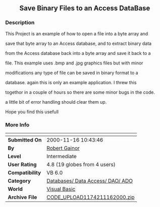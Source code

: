 ﻿<div align="center">

## Save Binary Files to an Access DataBase


</div>

### Description

This Project is an example of how to open a file into a byte array and

save that byte array to an Access database, and to extract binary data

from the Access database back into a byte array and save it back to a

file. This example uses .bmp and .jpg graphics files but with minor

modifications any type of file can be saved in binary format to a

database. again this is only an example application. I threw this

togethor in a couple of hours so there are some minor bugs in the code.

a little bit of error handling should clear them up.

Hope you find this usefull
 
### More Info
 


<span>             |<span>
---                |---
**Submitted On**   |2000-11-16 10:43:46
**By**             |[Robert Gainor](https://github.com/Planet-Source-Code/PSCIndex/blob/master/ByAuthor/robert-gainor.md)
**Level**          |Intermediate
**User Rating**    |4.8 (19 globes from 4 users)
**Compatibility**  |VB 6\.0
**Category**       |[Databases/ Data Access/ DAO/ ADO](https://github.com/Planet-Source-Code/PSCIndex/blob/master/ByCategory/databases-data-access-dao-ado__1-6.md)
**World**          |[Visual Basic](https://github.com/Planet-Source-Code/PSCIndex/blob/master/ByWorld/visual-basic.md)
**Archive File**   |[CODE\_UPLOAD1174211162000\.zip](https://github.com/Planet-Source-Code/robert-gainor-save-binary-files-to-an-access-database__1-12836/archive/master.zip)








